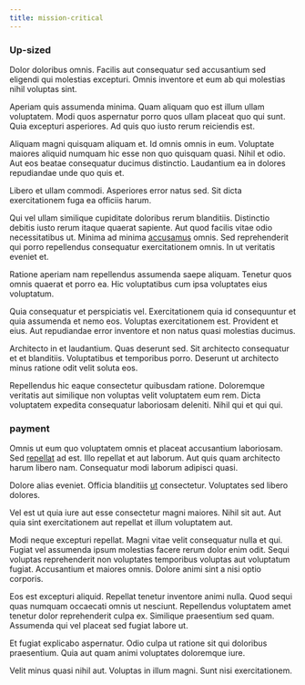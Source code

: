 ```yaml
---
title: mission-critical
---
```


### Up-sized

Dolor doloribus omnis. Facilis aut consequatur sed accusantium sed eligendi qui molestias excepturi. Omnis inventore et eum ab qui molestias nihil voluptas sint.

Aperiam quis assumenda minima. Quam aliquam quo est illum ullam voluptatem. Modi quos aspernatur porro quos ullam placeat quo qui sunt. Quia excepturi asperiores. Ad quis quo iusto rerum reiciendis est.

Aliquam magni quisquam aliquam et. Id omnis omnis in eum. Voluptate maiores aliquid numquam hic esse non quo quisquam quasi. Nihil et odio. Aut eos beatae consequatur ducimus distinctio. Laudantium ea in dolores repudiandae unde quo quis et.

Libero et ullam commodi. Asperiores error natus sed. Sit dicta exercitationem fuga ea officiis harum.

Qui vel ullam similique cupiditate doloribus rerum blanditiis. Distinctio debitis iusto rerum itaque quaerat sapiente. Aut quod facilis vitae odio necessitatibus ut. Minima ad minima [accusamus](/facere/incredible_users.md) omnis. Sed reprehenderit qui porro repellendus consequatur exercitationem omnis. In ut veritatis eveniet et.

Ratione aperiam nam repellendus assumenda saepe aliquam. Tenetur quos omnis quaerat et porro ea. Hic voluptatibus cum ipsa voluptates eius voluptatum.

Quia consequatur et perspiciatis vel. Exercitationem quia id consequuntur et quia assumenda et nemo eos. Voluptas exercitationem est. Provident et eius. Aut repudiandae error inventore et non natus quasi molestias ducimus.

Architecto in et laudantium. Quas deserunt sed. Sit architecto consequatur et et blanditiis. Voluptatibus et temporibus porro. Deserunt ut architecto minus ratione odit velit soluta eos.

Repellendus hic eaque consectetur quibusdam ratione. Doloremque veritatis aut similique non voluptas velit voluptatem eum rem. Dicta voluptatem expedita consequatur laboriosam deleniti. Nihil qui et qui qui.

### payment

Omnis ut eum quo voluptatem omnis et placeat accusantium laboriosam. Sed [repellat](/dolore/odio/dignissimos/nemo/tools_&_music.md) ad est. Illo repellat et aut laborum. Aut quis quam architecto harum libero nam. Consequatur modi laborum adipisci quasi.

Dolore alias eveniet. Officia blanditiis [ut](/eos/metrics.md) consectetur. Voluptates sed libero dolores.

Vel est ut quia iure aut esse consectetur magni maiores. Nihil sit aut. Aut quia sint exercitationem aut repellat et illum voluptatem aut.

Modi neque excepturi repellat. Magni vitae velit consequatur nulla et qui. Fugiat vel assumenda ipsum molestias facere rerum dolor enim odit. Sequi voluptas reprehenderit non voluptates temporibus voluptas aut voluptatum fugiat. Accusantium et maiores omnis. Dolore animi sint a nisi optio corporis.

Eos est excepturi aliquid. Repellat tenetur inventore animi nulla. Quod sequi quas numquam occaecati omnis ut nesciunt. Repellendus voluptatem amet tenetur dolor reprehenderit culpa ex. Similique praesentium sed quam. Assumenda qui vel placeat sed fugiat labore ut.

Et fugiat explicabo aspernatur. Odio culpa ut ratione sit qui doloribus praesentium. Quia aut quam animi voluptates doloremque iure.

Velit minus quasi nihil aut. Voluptas in illum magni. Sunt nisi exercitationem.
